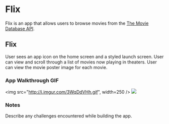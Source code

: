 # Flix

Flix is an app that allows users to browse movies from the [The Movie Database API](http://docs.themoviedb.apiary.io/#).

## Flix

User sees an app icon on the home screen and a styled launch screen.
User can view and scroll through a list of movies now playing in theaters.
User can view the movie poster image for each movie.


### App Walkthrough GIF
<img src="http://i.imgur.com/3WqDdVHh.gif", width=250 />
![](http://i.imgur.com/3WqDdVHh.gif)

### Notes
Describe any challenges encountered while building the app.
